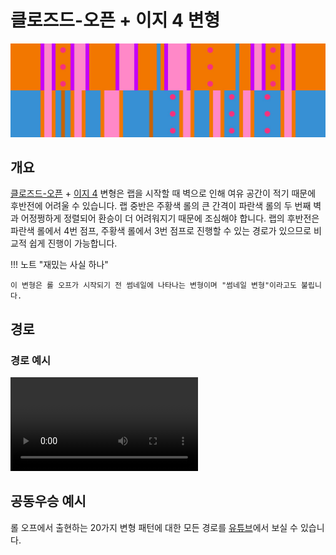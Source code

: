 # 클로즈드-오픈 + 이지 4 변형

![Closed-Open + Easy 4](../images/variations/closed-open-easy-4.jpg)

## 개요

[클로즈드-오픈](../rolls/closed-open-open-closed#주황색-롤) + [이지 4](../rolls/easy-4.md#파란색-롤) 변형은 랩을 시작할 때 벽으로 인해 여유 공간이 적기 때문에 후반전에 어려울 수 있습니다. 랩 중반은 주황색 롤의 큰 간격이 파란색 롤의 두 번째 벽과 어정쩡하게 정렬되어 환승이 더 어려워지기 때문에 조심해야 합니다. 랩의 후반전은 파란색 롤에서 4번 점프, 주황색 롤에서 3번 점프로 진행할 수 있는 경로가 있으므로 비교적 쉽게 진행이 가능합니다.

!!! 노트 "재밌는 사실 하나"

    이 변형은 롤 오프가 시작되기 전 썸네일에 나타나는 변형이며 "썸네일 변형"이라고도 불립니다.

## 경로

### 경로 예시

<video controls>
  <source src="../../images/variations/closed-open-easy-4-standard-path.mp4" type="video/mp4">
</video>

## 공동우승 예시

롤 오프에서 출현하는 20가지 변형 패턴에 대한 모든 경로를 [유튜브](https://www.youtube.com/playlist?list=PLG_QNSp9ZgJLWYSNl4vY26VJCZeOQHO1F)에서 보실 수 있습니다.
